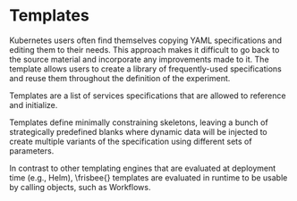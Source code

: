 # Templates

Kubernetes users often find themselves copying YAML specifications and editing them to their needs. This approach makes
it difficult to go back to the source material and incorporate any improvements made to it. The template allows users to
create a library of frequently-used specifications and reuse them throughout the definition of the experiment.

Templates are a list of services specifications that are allowed to reference and initialize. 

Templates define minimally constraining skeletons, leaving a bunch of strategically predefined blanks where dynamic data
will be injected to create multiple variants of the specification using different sets of parameters.

In contrast to other templating engines that are evaluated at deployment time (e.g., Helm), \frisbee{} templates are
evaluated in runtime to be usable by calling objects, such as Workflows. 

